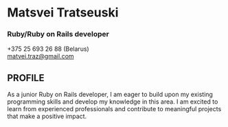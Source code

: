 # **Matsvei Tratseuski**
### Ruby/Ruby on Rails developer
+375 25 693 26 88 (Belarus)  
[matvei.traz@gmail.com](mailto:matvei.traz@gmail.com)  
## PROFILE
As a junior Ruby on Rails developer, I am eager to build upon my existing programming skills and
develop my knowledge in this area. I am excited to learn from experienced professionals and
contribute to meaningful projects that make a positive impact.